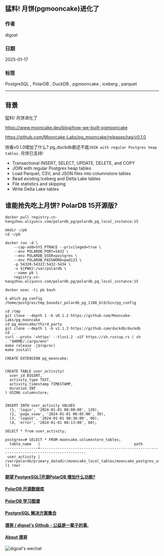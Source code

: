 ## 猛料! 月饼(pgmooncake)进化了      
          
### 作者          
digoal          
          
### 日期          
2025-01-17        
          
### 标签          
PostgreSQL , PolarDB , DuckDB , pgmooncake , iceberg , parquet      
          
----          
          
## 背景       
猛料! 月饼进化了      
    
https://www.mooncake.dev/blog/how-we-built-pgmooncake      
      
https://github.com/Mooncake-Labs/pg_mooncake/releases/tag/v0.1.0    
    
快看v0.1.0增加了什么? pg_duckdb都还不能`JOIN with regular Postgres heap tables`. 月饼已支持!    
- Transactional INSERT, SELECT, UPDATE, DELETE, and COPY    
- JOIN with regular Postgres heap tables    
- Load Parquet, CSV, and JSON files into columnstore tables    
- Read existing Iceberg and Delta Lake tables    
- File statistics and skipping    
- Write Delta Lake tables    
    
## 谁能抢先吃上月饼? PolarDB 15开源版?     
```  
docker pull registry.cn-hangzhou.aliyuncs.com/polardb_pg/polardb_pg_local_instance:15  
  
mkdir ~/pb  
cd ~/pb  
  
docker run -d \
    --cap-add=SYS_PTRACE --privileged=true \
    --env POLARDB_PORT=5432 \
    --env POLARDB_USER=postgres \
    --env POLARDB_PASSWORD=pwd123 \
    -p 54320-54322:5432-5434 \
    -v ${PWD}:/var/polardb \
    --name pb \
    registry.cn-hangzhou.aliyuncs.com/polardb_pg/polardb_pg_local_instance:15  
  
docker exec -ti pb bash  
```  
  
```  
$ which pg_config  
/home/postgres/tmp_basedir_polardb_pg_1100_bld/bin/pg_config  
  
cd /tmp  
git clone --depth 1 -b v0.1.2 https://github.com/Mooncake-Labs/pg_mooncake    
cd pg_mooncake/third_party    
git clone --depth 1 -b v1.1.3 https://github.com/duckdb/duckdb    
cd ..  
curl --proto '=https' --tlsv1.2 -sSf https://sh.rustup.rs | sh  
. "$HOME/.cargo/env"  
make release -j$(nproc)  
make install  
```  
  
```  
CREATE EXTENSION pg_mooncake;  
  
  
CREATE TABLE user_activity(  
  user_id BIGINT,  
  activity_type TEXT,  
  activity_timestamp TIMESTAMP,  
  duration INT  
) USING columnstore;  
  
  
INSERT INTO user_activity VALUES  
  (1, 'login', '2024-01-01 08:00:00', 120),  
  (2, 'page_view', '2024-01-01 08:05:00', 30),  
  (3, 'logout', '2024-01-01 08:30:00', 60),  
  (4, 'error', '2024-01-01 08:13:00', 60);  
  
SELECT * from user_activity;

postgres=# SELECT * FROM mooncake.columnstore_tables;
  table_name   |                                           path                                            
---------------+-------------------------------------------------------------------------------------------
 user_activity | /var/polardb/primary_datadir/mooncake_local_tables/mooncake_postgres_user_activity_16440/
(1 row)
```  
  
  
#### [期望 PostgreSQL|开源PolarDB 增加什么功能?](https://github.com/digoal/blog/issues/76 "269ac3d1c492e938c0191101c7238216")
  
  
#### [PolarDB 开源数据库](https://openpolardb.com/home "57258f76c37864c6e6d23383d05714ea")
  
  
#### [PolarDB 学习图谱](https://www.aliyun.com/database/openpolardb/activity "8642f60e04ed0c814bf9cb9677976bd4")
  
  
#### [PostgreSQL 解决方案集合](../201706/20170601_02.md "40cff096e9ed7122c512b35d8561d9c8")
  
  
#### [德哥 / digoal's Github - 公益是一辈子的事.](https://github.com/digoal/blog/blob/master/README.md "22709685feb7cab07d30f30387f0a9ae")
  
  
#### [About 德哥](https://github.com/digoal/blog/blob/master/me/readme.md "a37735981e7704886ffd590565582dd0")
  
  
![digoal's wechat](../pic/digoal_weixin.jpg "f7ad92eeba24523fd47a6e1a0e691b59")
  
